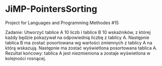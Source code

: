 # JiMP-PointersSorting
Project for Languages and Programming Methodes #15

Zadanie: Utworzyć tablice A 10 liczb i tablice B 10 wskaźników, z której każdy będzie pokazywał na odpowiednią liczbę z tablicy A. 
Następnie tablica B ma zostać posortowana wg wartości zmiennych z tablicy A na którą wskazują. 
Następnie ma zostać wyświetlona posortowana tablica A. 
Rezultat końcowy: tablica A jest niezmieniona a zostaje wyświetlona w kolejności rosnącej.
